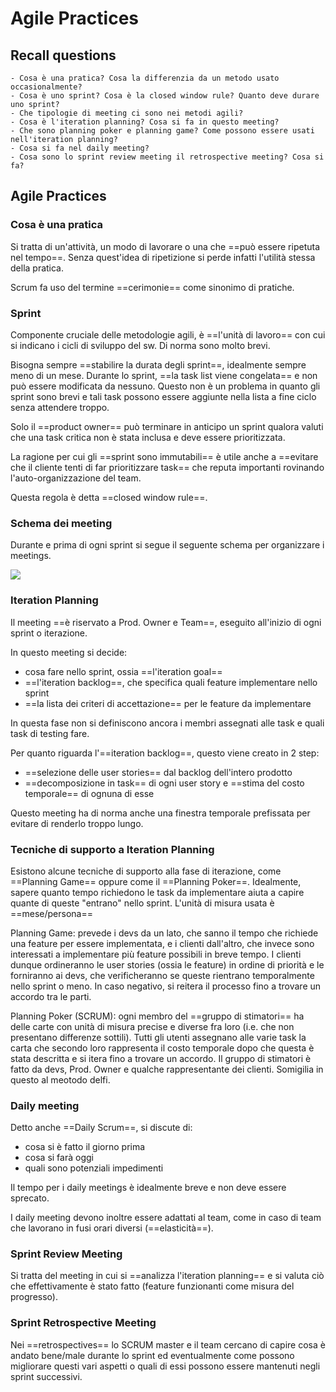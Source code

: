 # Agile Practices

## Recall questions
    - Cosa è una pratica? Cosa la differenzia da un metodo usato occasionalmente?
    - Cosa è uno sprint? Cosa è la closed window rule? Quanto deve durare uno sprint?
    - Che tipologie di meeting ci sono nei metodi agili?
    - Cosa è l'iteration planning? Cosa si fa in questo meeting?
    - Che sono planning poker e planning game? Come possono essere usati nell'iteration planning?
    - Cosa si fa nel daily meeting? 
    - Cosa sono lo sprint review meeting il retrospective meeting? Cosa si fa? 

## Agile Practices

### Cosa è una pratica

Si tratta di un'attività, un modo di lavorare o una che ==può essere ripetuta nel tempo==. Senza quest'idea di ripetizione si perde infatti l'utilità stessa della pratica.

Scrum fa uso del termine ==cerimonie== come sinonimo di pratiche.

### Sprint

Componente cruciale delle metodologie agili, è ==l'unità di lavoro== con cui si indicano i cicli di sviluppo del sw. Di norma sono molto brevi.

Bisogna sempre ==stabilire la durata degli sprint==, idealmente sempre meno di un mese. Durante lo sprint, ==la task list viene congelata== e non può essere modificata da nessuno. Questo non è un problema in quanto gli sprint sono brevi e tali task possono essere aggiunte nella lista a fine ciclo senza attendere troppo.

Solo il ==product owner== può terminare in anticipo un sprint qualora valuti che una task critica non è stata inclusa e deve essere prioritizzata.

La ragione per cui gli ==sprint sono immutabili== è utile anche a ==evitare che il cliente tenti di far prioritizzare task== che reputa importanti rovinando l'auto-organizzazione del team.

Questa regola è detta ==closed window rule==.

### Schema dei meeting

Durante e prima di ogni sprint si segue il seguente schema per organizzare i meetings.

![](./static/Agile/meetings_agile.png)

### Iteration Planning

Il meeting ==è riservato a Prod. Owner e Team==, eseguito all'inizio di ogni sprint o iterazione.

In questo meeting si decide:
- cosa fare nello sprint, ossia ==l'iteration goal==
- ==l'iteration backlog==, che specifica quali feature implementare nello sprint
- ==la lista dei criteri di accettazione== per le feature da implementare

In questa fase non si definiscono ancora i membri assegnati alle task e quali task di testing fare. 

Per quanto riguarda l'==iteration backlog==, questo viene creato in 2 step:
- ==selezione delle user stories== dal backlog dell'intero prodotto
- ==decomposizione in task== di ogni user story e ==stima del costo temporale== di ognuna di esse 

Questo meeting ha di norma anche una finestra temporale prefissata per evitare di renderlo troppo lungo.

### Tecniche di supporto a Iteration Planning

Esistono alcune tecniche di supporto alla fase di iterazione, come ==Planning Game== oppure come il ==Planning Poker==. Idealmente, sapere quanto tempo richiedono le task da implementare aiuta a capire quante di queste "entrano" nello sprint. L'unità di misura usata è ==mese/persona==

Planning Game: prevede i devs da un lato, che sanno il tempo che richiede una feature per essere implementata, e i clienti dall'altro, che invece sono interessati a implementare più feature possibili in breve tempo.
I clienti dunque ordineranno le user stories (ossia le feature) in ordine di priorità e le forniranno ai devs, che verificheranno se queste rientrano temporalmente nello sprint o meno. In caso negativo, si reitera il processo fino a trovare un accordo tra le parti.

Planning Poker (SCRUM): ogni membro del ==gruppo di stimatori== ha delle carte con unità di misura precise e diverse fra loro (i.e. che non presentano differenze sottili). Tutti gli utenti assegnano alle varie task la carta che secondo loro rappresenta il costo temporale dopo che questa è stata descritta e si itera fino a trovare un accordo.
Il gruppo di stimatori è fatto da devs, Prod. Owner e qualche rappresentante dei clienti. Somigilia in questo al meotodo delfi.


### Daily meeting

Detto anche ==Daily Scrum==, si discute di:
- cosa si è fatto il giorno prima
- cosa si farà oggi
- quali sono potenziali impedimenti

Il tempo per i daily meetings è idealmente breve e non deve essere sprecato. 

I daily meeting devono inoltre essere adattati al team, come in caso di team che lavorano in fusi orari diversi (==elasticità==).

### Sprint Review Meeting

Si tratta del meeting in cui si ==analizza l'iteration planning== e si valuta ciò che effettivamente è stato fatto (feature funzionanti come misura del progresso).

### Sprint Retrospective Meeting

Nei ==retrospectives== lo SCRUM master e il team cercano di capire cosa è andato bene/male durante lo sprint ed eventualmente come possono migliorare questi vari aspetti o quali di essi possono essere mantenuti negli sprint successivi.